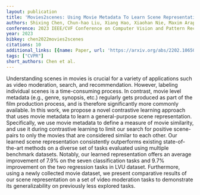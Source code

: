 ```yaml
---
layout: publication
title: 'Movies2scenes: Using Movie Metadata To Learn Scene Representation'
authors: Shixing Chen, Chun-hao Liu, Xiang Hao, Xiaohan Nie, Maxim Arap, Raffay Hamid
conference: 2023 IEEE/CVF Conference on Computer Vision and Pattern Recognition (CVPR)
year: 2023
bibkey: chen2022movies2scenes
citations: 10
additional_links: [{name: Paper, url: 'https://arxiv.org/abs/2202.10650'}]
tags: ["CVPR"]
short_authors: Chen et al.
---
```

Understanding scenes in movies is crucial for a variety of applications such
as video moderation, search, and recommendation. However, labeling individual
scenes is a time-consuming process. In contrast, movie level metadata (e.g.,
genre, synopsis, etc.) regularly gets produced as part of the film production
process, and is therefore significantly more commonly available. In this work,
we propose a novel contrastive learning approach that uses movie metadata to
learn a general-purpose scene representation. Specifically, we use movie
metadata to define a measure of movie similarity, and use it during contrastive
learning to limit our search for positive scene-pairs to only the movies that
are considered similar to each other. Our learned scene representation
consistently outperforms existing state-of-the-art methods on a diverse set of
tasks evaluated using multiple benchmark datasets. Notably, our learned
representation offers an average improvement of 7.9% on the seven
classification tasks and 9.7% improvement on the two regression tasks in LVU
dataset. Furthermore, using a newly collected movie dataset, we present
comparative results of our scene representation on a set of video moderation
tasks to demonstrate its generalizability on previously less explored tasks.